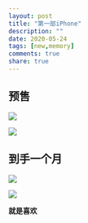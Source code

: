 ```yaml
---
layout: post
title: "第一部iPhone"
description: ""
date: 2020-05-24
tags: [new,memory]
comments: true
share: true
---
```


## 预售
![](https://gitee.com/hkslover/blog_img/raw/master/2020/05/IMG_0277(1).JPG)

![](https://gitee.com/hkslover/blog_img/raw/master/2020/05/%E5%BE%AE%E4%BF%A1%E6%88%AA%E5%9B%BE_20200524192919.png)

## 到手一个月
![](https://gitee.com/hkslover/blog_img/raw/master/2020/05/qqqqqqq.png)

![](https://gitee.com/hkslover/blog_img/raw/master/2020/05/b2c396134d13a73e7fc12f6745609c6.jpg)

**就是喜欢**
